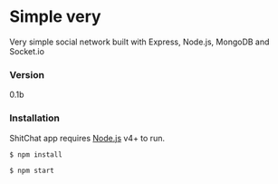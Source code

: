 # Simple very 
Very simple social network built with Express, Node.js, MongoDB and Socket.io



### Version

0.1b

### Installation

ShitChat app requires [Node.js](https://nodejs.org/) v4+ to run.

```sh
$ npm install
```

```sh
$ npm start
```
